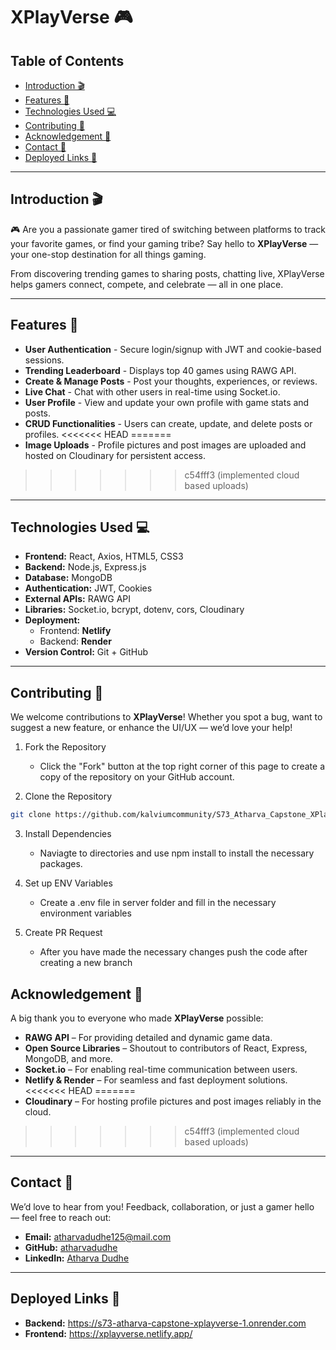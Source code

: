# XPlayVerse 🎮

## Table of Contents
- [Introduction 🎬](#introduction-🎬)
- [Features 🌟](#features-🌟)
- [Technologies Used 💻](#technologies-used-💻)
- [Contributing 🚀](#contributing-🚀)
- [Acknowledgement 🙌](#acknowledgement-🙌)
- [Contact 📧](#contact-📧)
- [Deployed Links 🔗](#deployed-links-🔗)

---

## Introduction 🎬

🎮 Are you a passionate gamer tired of switching between platforms to track your favorite games, or find your gaming tribe? Say hello to **XPlayVerse** — your one-stop destination for all things gaming.

From discovering trending games to sharing posts, chatting live, XPlayVerse helps gamers connect, compete, and celebrate — all in one place.

---

## Features 🌟

- **User Authentication** - Secure login/signup with JWT and cookie-based sessions.
- **Trending Leaderboard** - Displays top 40 games using RAWG API.
- **Create & Manage Posts** - Post your thoughts, experiences, or reviews.
- **Live Chat** - Chat with other users in real-time using Socket.io.
- **User Profile** - View and update your own profile with game stats and posts.
- **CRUD Functionalities** - Users can create, update, and delete posts or profiles.
<<<<<<< HEAD
=======
- **Image Uploads** - Profile pictures and post images are uploaded and hosted on Cloudinary for persistent access.
>>>>>>> c54fff3 (implemented cloud based uploads)

---

## Technologies Used 💻

- **Frontend:** React, Axios, HTML5, CSS3
- **Backend:** Node.js, Express.js
- **Database:** MongoDB
- **Authentication:** JWT, Cookies
- **External APIs:** RAWG API
- **Libraries:** Socket.io, bcrypt, dotenv, cors, Cloudinary
- **Deployment:**
  - Frontend: **Netlify**
  - Backend: **Render**
- **Version Control:** Git + GitHub

---

## Contributing 🚀

We welcome contributions to **XPlayVerse**! Whether you spot a bug, want to suggest a new feature, or enhance the UI/UX — we’d love your help!

1. Fork the Repository

     - Click the "Fork" button at the top right corner of this page to create a copy of the repository on your GitHub account.

2. Clone the Repository

  ```bash
git clone https://github.com/kalviumcommunity/S73_Atharva_Capstone_XPlayVerse
````

3. Install Dependencies

    - Naviagte to directories and use npm install to install the necessary packages.

4. Set up ENV Variables

     - Create a .env file in server folder and fill in the necessary environment variables

5. Create  PR Request

    - After you have made the necessary changes push the code after creating a new branch
  

## Acknowledgement 🙌

A big thank you to everyone who made **XPlayVerse** possible:

- **RAWG API** – For providing detailed and dynamic game data.
- **Open Source Libraries** – Shoutout to contributors of React, Express, MongoDB, and more.
- **Socket.io** – For enabling real-time communication between users.
- **Netlify & Render** – For seamless and fast deployment solutions.
<<<<<<< HEAD
=======
- **Cloudinary** – For hosting profile pictures and post images reliably in the cloud.
>>>>>>> c54fff3 (implemented cloud based uploads)

---

## Contact 📧

We’d love to hear from you! Feedback, collaboration, or just a gamer hello — feel free to reach out:

- **Email:** atharvadudhe125@mail.com  
- **GitHub:** [atharvadudhe](https://github.com/atharvadudhe)  
- **LinkedIn:** [Atharva Dudhe](https://www.linkedin.com/in/atharva-dudhe/)

---

## Deployed Links 🔗

- **Backend:** https://s73-atharva-capstone-xplayverse-1.onrender.com
- **Frontend:** https://xplayverse.netlify.app/

